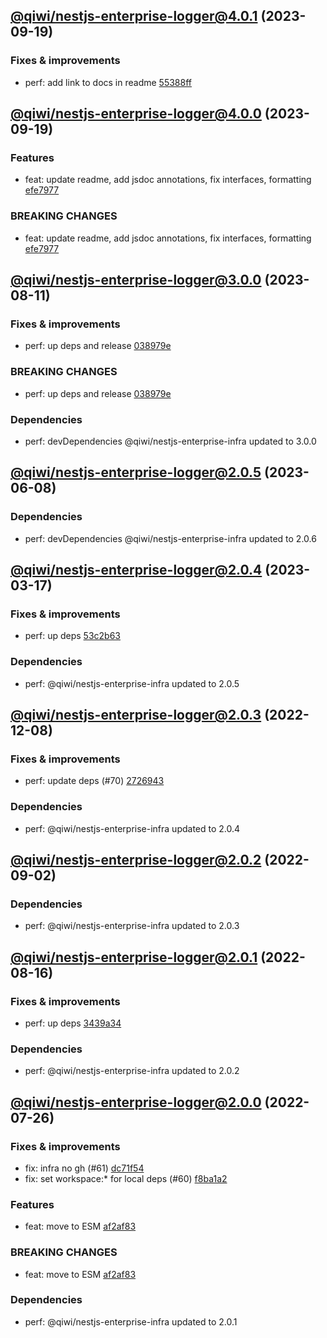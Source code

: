 ## [@qiwi/nestjs-enterprise-logger@4.0.1](https://github.com/qiwi/nestjs-enterprise/compare/2023.9.19-qiwi.nestjs-enterprise-logger.4.0.0-f0...2023.9.19-qiwi.nestjs-enterprise-logger.4.0.1-f0) (2023-09-19)

### Fixes & improvements
* perf: add link to docs in readme [55388ff](https://github.com/qiwi/nestjs-enterprise/commit/55388ffa5bac62415bce5edf99160f0a08039156)

## [@qiwi/nestjs-enterprise-logger@4.0.0](https://github.com/qiwi/nestjs-enterprise/compare/2023.8.11-qiwi.nestjs-enterprise-logger.3.0.0-f0...2023.9.19-qiwi.nestjs-enterprise-logger.4.0.0-f0) (2023-09-19)

### Features
* feat: update readme, add jsdoc annotations, fix interfaces, formatting [efe7977](https://github.com/qiwi/nestjs-enterprise/commit/efe79772b9c26aea055f2bcf1c5ac8fd06e3b342)

### BREAKING CHANGES
* feat: update readme, add jsdoc annotations, fix interfaces, formatting [efe7977](https://github.com/qiwi/nestjs-enterprise/commit/efe79772b9c26aea055f2bcf1c5ac8fd06e3b342)

## [@qiwi/nestjs-enterprise-logger@3.0.0](https://github.com/qiwi/nestjs-enterprise/compare/2023.6.8-qiwi.nestjs-enterprise-logger.2.0.5-f0...2023.8.11-qiwi.nestjs-enterprise-logger.3.0.0-f0) (2023-08-11)

### Fixes & improvements
* perf: up deps and release [038979e](https://github.com/qiwi/nestjs-enterprise/commit/038979e99dd52c8283834a35953ba7c9ecfc060b)

### BREAKING CHANGES
* perf: up deps and release [038979e](https://github.com/qiwi/nestjs-enterprise/commit/038979e99dd52c8283834a35953ba7c9ecfc060b)

### Dependencies
* perf: devDependencies @qiwi/nestjs-enterprise-infra updated to 3.0.0

## [@qiwi/nestjs-enterprise-logger@2.0.5](https://github.com/qiwi/nestjs-enterprise/compare/2023.3.17-qiwi.nestjs-enterprise-logger.2.0.4-f0...2023.6.8-qiwi.nestjs-enterprise-logger.2.0.5-f0) (2023-06-08)

### Dependencies
* perf: devDependencies @qiwi/nestjs-enterprise-infra updated to 2.0.6

## [@qiwi/nestjs-enterprise-logger@2.0.4](https://github.com/qiwi/nestjs-enterprise/compare/2022.12.8-qiwi.nestjs-enterprise-logger.2.0.3-f0...2023.3.17-qiwi.nestjs-enterprise-logger.2.0.4-f0) (2023-03-17)

### Fixes & improvements
* perf: up deps [53c2b63](https://github.com/qiwi/nestjs-enterprise/commit/53c2b63b4bf5020c8d7b3e69b3df296ffbd39e2f)

### Dependencies
* perf: @qiwi/nestjs-enterprise-infra updated to 2.0.5

## [@qiwi/nestjs-enterprise-logger@2.0.3](https://github.com/qiwi/nestjs-enterprise/compare/2022.9.2-qiwi.nestjs-enterprise-logger.2.0.2-f0...2022.12.8-qiwi.nestjs-enterprise-logger.2.0.3-f0) (2022-12-08)

### Fixes & improvements
* perf: update deps (#70) [2726943](https://github.com/qiwi/nestjs-enterprise/commit/2726943b391da9a3de925c2c6e8585cdfccbbcba)

### Dependencies
* perf: @qiwi/nestjs-enterprise-infra updated to 2.0.4

## [@qiwi/nestjs-enterprise-logger@2.0.2](https://github.com/qiwi/nestjs-enterprise/compare/2022.8.16-qiwi.nestjs-enterprise-logger.2.0.1-f0...2022.9.2-qiwi.nestjs-enterprise-logger.2.0.2-f0) (2022-09-02)

### Dependencies
* perf: @qiwi/nestjs-enterprise-infra updated to 2.0.3

## [@qiwi/nestjs-enterprise-logger@2.0.1](https://github.com/qiwi/nestjs-enterprise/compare/2022.7.26-qiwi.nestjs-enterprise-logger.2.0.0-f0...2022.8.16-qiwi.nestjs-enterprise-logger.2.0.1-f0) (2022-08-16)

### Fixes & improvements
* perf: up deps [3439a34](https://github.com/qiwi/nestjs-enterprise/commit/3439a34c5086ce29ba53f8515791e9c93a5537b0)

### Dependencies
* perf: @qiwi/nestjs-enterprise-infra updated to 2.0.2

## [@qiwi/nestjs-enterprise-logger@2.0.0](https://github.com/qiwi/nestjs-enterprise/compare/@qiwi/nestjs-enterprise-logger@1.6.1...2022.7.26-qiwi.nestjs-enterprise-logger.2.0.0-f0) (2022-07-26)

### Fixes & improvements
* fix: infra no gh (#61) [dc71f54](https://github.com/qiwi/nestjs-enterprise/commit/dc71f54d30490ec40dbb1fac0a11b39d4d0cf6c4)
* fix: set workspace:* for local deps (#60) [f8ba1a2](https://github.com/qiwi/nestjs-enterprise/commit/f8ba1a2fcdaa0dcaeed32eb3646379bac811122c)

### Features
* feat: move to ESM [af2af83](https://github.com/qiwi/nestjs-enterprise/commit/af2af837c7dde3a49208e6ce758aacfbd0260f52)

### BREAKING CHANGES
* feat: move to ESM [af2af83](https://github.com/qiwi/nestjs-enterprise/commit/af2af837c7dde3a49208e6ce758aacfbd0260f52)

### Dependencies
* perf: @qiwi/nestjs-enterprise-infra updated to 2.0.1
